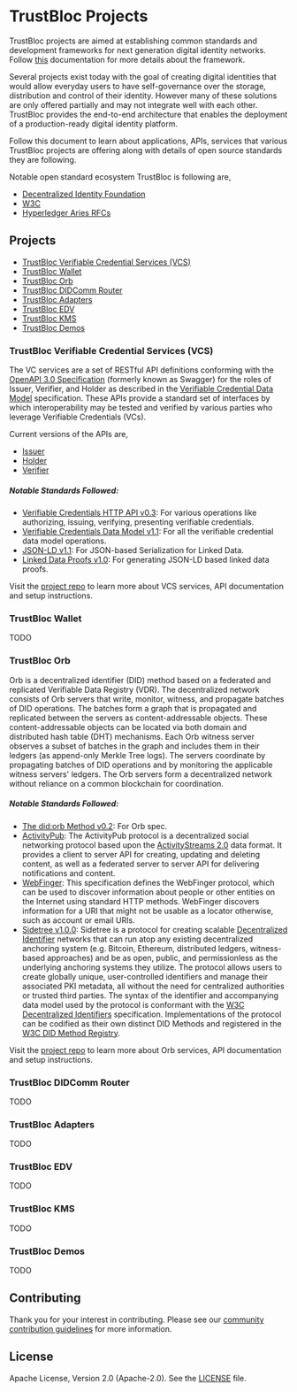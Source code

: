 # TrustBloc Projects

TrustBloc projects are aimed at establishing common standards and development frameworks for next generation digital identity networks. 
Follow [this](https://trustbloc.readthedocs.io/en/latest/) documentation for more details about the framework.

Several projects exist today with the goal of creating digital identities that would allow everyday users to have self-governance over the storage, distribution and control of their identity. However many of these solutions are only offered partially and may not integrate well with each other.
TrustBloc provides the end-to-end architecture that enables the deployment of a production-ready digital identity platform.

Follow this document to learn about applications, APIs, services that various TrustBloc projects are offering along with details of open source standards they are following.

Notable open standard ecosystem TrustBloc is following are,

- [Decentralized Identity Foundation](https://identity.foundation/)
- [W3C](https://www.w3.org/)
- [Hyperledger Aries RFCs](https://github.com/hyperledger/aries-rfcs)


## Projects
 - [TrustBloc Verifiable Credential Services (VCS)](#trustbloc-verifiable-credential-services-vcs)
 - [TrustBloc Wallet](#trustbloc-wallet)
 - [TrustBloc Orb](#trustbloc-orb)
 - [TrustBloc DIDComm Router](#trustbloc-didcomm-router)
 - [TrustBloc Adapters](#trustbloc-adapters)
 - [TrustBloc EDV](#trustbloc-edv)
 - [TrustBloc KMS](#trustbloc-kms)
 - [TrustBloc Demos](#trustbloc-demos)

### TrustBloc Verifiable Credential Services (VCS)
The VC services are a set of RESTful API definitions conforming with the
[OpenAPI 3.0 Specification](https://swagger.io/specification/) (formerly known
as Swagger) for the roles of Issuer, Verifier, and Holder as described in the
[Verifiable Credential Data Model](https://www.w3.org/TR/vc-data-model/)
specification.  These APIs provide a standard set of interfaces by which
interoperability may be tested and verified by various parties who leverage
Verifiable Credentials (VCs).

Current versions of the APIs are,
* [Issuer](https://w3c-ccg.github.io/vc-api/issuer.html)
* [Holder](https://w3c-ccg.github.io/vc-api/holder.html)
* [Verifier](https://w3c-ccg.github.io/vc-api/verifier.html)


##### Notable Standards Followed:
 * [Verifiable Credentials HTTP API v0.3](https://w3c-ccg.github.io/vc-api/): For various operations like authorizing, issuing, verifying, presenting verifiable credentials.
 * [Verifiable Credentials Data Model v1.1](https://www.w3.org/TR/vc-data-model/): For all the verifiable credential data model operations.
 * [JSON-LD v1.1](https://w3c.github.io/json-ld-syntax/): For JSON-based Serialization for Linked Data.
 * [Linked Data Proofs v1.0](https://w3c-ccg.github.io/ld-proofs/): For generating JSON-LD based linked data proofs.
 

Visit the [project repo](https://github.com/trustbloc/edge-service) to learn more about VCS services, API documentation and setup instructions.

### TrustBloc Wallet
TODO

### TrustBloc Orb
Orb is a decentralized identifier (DID) method based on a federated and replicated Verifiable Data Registry (VDR). 
The decentralized network consists of Orb servers that write, monitor, witness, and propagate batches of DID operations. 
The batches form a graph that is propagated and replicated between the servers as content-addressable objects. 
These content-addressable objects can be located via both domain and distributed hash table (DHT) mechanisms. 
Each Orb witness server observes a subset of batches in the graph and includes them in their ledgers (as 
append-only Merkle Tree logs). The servers coordinate by propagating batches of DID operations and by monitoring the 
applicable witness servers' ledgers. The Orb servers form a decentralized network without reliance on a common blockchain 
for coordination.


##### Notable Standards Followed:
* [The did:orb Method v0.2](https://trustbloc.github.io/did-method-orb/): For Orb spec.
* [ActivityPub](https://www.w3.org/TR/activitypub/): The ActivityPub protocol is a decentralized social networking protocol 
  based upon the [ActivityStreams 2.0](https://www.w3.org/TR/activitystreams-core/) data format. 
  It provides a client to server API for creating, updating and deleting content, as well as a federated server to server API for delivering notifications and content.
* [WebFinger](https://www.rfc-editor.org/rfc/rfc7033): This specification defines the WebFinger protocol, which can be used
  to discover information about people or other entities on the
  Internet using standard HTTP methods.  WebFinger discovers
  information for a URI that might not be usable as a locator
  otherwise, such as account or email URIs.
* [Sidetree v1.0.0](https://identity.foundation/sidetree/spec/v1.0.0/): Sidetree is a protocol for creating scalable [Decentralized Identifier](https://w3c.github.io/did-core/) networks that can run 
  atop any existing decentralized anchoring system (e.g. Bitcoin, Ethereum, distributed ledgers, witness-based approaches) and be as open, public, and permissionless as 
  the underlying anchoring systems they utilize. The protocol allows users to create globally unique, user-controlled identifiers and manage 
  their associated PKI metadata, all without the need for centralized authorities or trusted third parties. The syntax of the identifier and accompanying data model used 
  by the protocol is conformant with the [W3C Decentralized Identifiers](https://w3c.github.io/did-core/) specification. Implementations of the protocol can be codified as their own distinct DID Methods and registered 
  in the [W3C DID Method Registry](https://w3c.github.io/did-spec-registries/#did-methods).


Visit the [project repo](https://github.com/trustbloc/orb) to learn more about Orb services, API documentation and setup instructions.

### TrustBloc DIDComm Router
TODO

### TrustBloc Adapters
TODO

### TrustBloc EDV
TODO

### TrustBloc KMS
TODO

### TrustBloc Demos
TODO

## Contributing
Thank you for your interest in contributing. Please see our [community contribution guidelines](https://github.com/trustbloc/community/blob/main/CONTRIBUTING.md) for more information.

## License
Apache License, Version 2.0 (Apache-2.0). See the [LICENSE](LICENSE) file.
